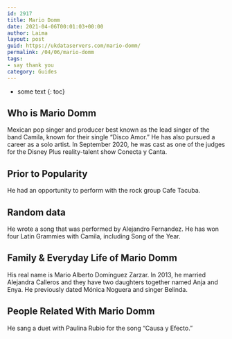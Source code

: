 ```yaml
---
id: 2917
title: Mario Domm
date: 2021-04-06T00:01:03+00:00
author: Laima
layout: post
guid: https://ukdataservers.com/mario-domm/
permalink: /04/06/mario-domm
tags:
- say thank you
category: Guides
---
```


* some text
{: toc}


## Who is Mario Domm
                  
                  
                  
Mexican pop singer and producer best known as the lead singer of the band Camila, known for their single &#8220;Disco Amor.&#8221; He has also pursued a career as a solo artist. In September 2020, he was cast as one of the judges for the Disney Plus reality-talent show Conecta y Canta. 
                  
              
            
              
            
                
                
                
## Prior to Popularity
                  
                  
                  
He had an opportunity to perform with the rock group Cafe Tacuba. 
                  
              
            
              
            
                
                
                
## Random data
                  
                  
                  
He wrote a song that was performed by Alejandro Fernandez. He has won four Latin Grammies with Camila, including Song of the Year.
                  
              
            
              
            
                
                
                
## Family & Everyday Life of Mario Domm
                  
                  
                  
His real name is Mario Alberto Domínguez Zarzar. In 2013, he married Alejandra Calleros and they have two daughters together named Anja and Enya. He previously dated Mónica Noguera and singer Belinda. 
                  
              
            
              
            
                
                
                
## People Related With Mario Domm
                  
                  
                  
He sang a duet with Paulina Rubio for the song &#8220;Causa y Efecto.&#8221;
                  
              
            
              
            
                
              
            
              
              
            
            
              
            
          
          
          